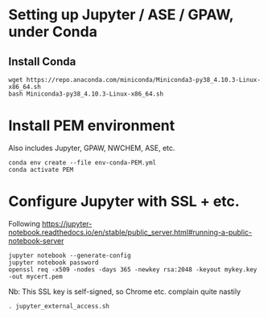 # Setting up Jupyter / ASE / GPAW, under Conda

## Install Conda

```shell
wget https://repo.anaconda.com/miniconda/Miniconda3-py38_4.10.3-Linux-x86_64.sh
bash Miniconda3-py38_4.10.3-Linux-x86_64.sh 
```

# Install PEM environment

Also includes Jupyter, GPAW, NWCHEM, ASE, etc.

```shell
conda env create --file env-conda-PEM.yml
conda activate PEM
```

# Configure Jupyter with SSL + etc.

Following https://jupyter-notebook.readthedocs.io/en/stable/public_server.html#running-a-public-notebook-server

```shell
jupyter notebook --generate-config
jupyter notebook password
openssl req -x509 -nodes -days 365 -newkey rsa:2048 -keyout mykey.key -out mycert.pem
```

Nb: This SSL key is self-signed, so Chrome etc. complain quite nastily

```shell
. jupyter_external_access.sh
```
